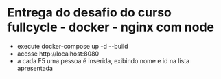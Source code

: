# Entrega do desafio do curso fullcycle - docker - nginx com node

- execute docker-compose up -d --build
- acesse http://localhost:8080
- a cada F5 uma pessoa é inserida, exibindo nome e id na lista apresentada
